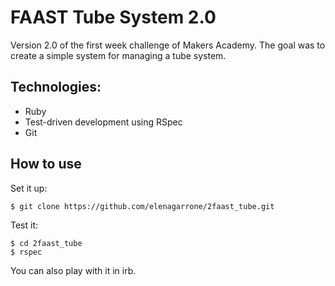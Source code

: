 FAAST Tube System 2.0
==========
Version 2.0 of the first week challenge of Makers Academy.
The goal was to create a simple system for managing a tube system. 

Technologies:
------------
- Ruby
- Test-driven development using RSpec
- Git

How to use
---------

Set it up:
```shell
$ git clone https://github.com/elenagarrone/2faast_tube.git
```
Test it:
```shell
$ cd 2faast_tube
$ rspec
```
You can also play with it in irb.
